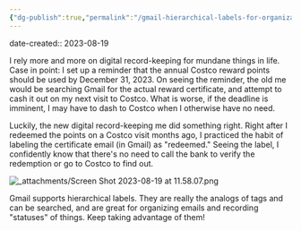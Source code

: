 ```yaml
---
{"dg-publish":true,"permalink":"/gmail-hierarchical-labels-for-organization/","noteIcon":"2"}
---
```


date-created:: 2023-08-19

I rely more and more on digital record-keeping for mundane things in life. Case in point: I set up a reminder that the annual Costco reward points should be used by December 31, 2023. On seeing the reminder, the old me would be searching Gmail for the actual reward certificate, and attempt to cash it out on my next visit to Costco. What is worse, if the deadline is imminent, I may have to dash to Costco when I otherwise have no need.

Luckily, the new digital record-keeping me did something right. Right after I redeemed the points on a Costco visit months ago, I practiced the habit of labeling the certificate email (in Gmail) as "redeemed." Seeing the label, I confidently know that there's no need to call the bank to verify the redemption or go to Costco to find out.

![_attachments/Screen Shot 2023-08-19 at 11.58.07.png](/img/user/_attachments/Screen%20Shot%202023-08-19%20at%2011.58.07.png)

Gmail supports hierarchical labels. They are really the analogs of tags and can be searched, and are great for organizing emails and recording "statuses" of things. Keep taking advantage of them!